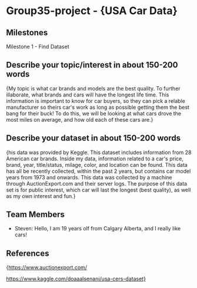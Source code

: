 # Group35-project - {USA Car Data}

## Milestones

Milestone 1 - Find Dataset

## Describe your topic/interest in about 150-200 words

{My topic is what car brands and models are the best quality. To further illaborate, what brands and cars will have the longest life time. This information is important to know for car buyers, so they can pick a relable manufacturer so theirs car's work as long as possible getting them the best bang for their buck! To do this, we will be looking at what cars drove the most miles on average, and how old each of these cars are.}

## Describe your dataset in about 150-200 words

{his data was provided by Keggle. This dataset includes information from 28 American car brands. Inside my data, information related to a car's price, brand, year, title/status, milage, color, and location can be found. This data has all be recently collected, within the past 2 years, but contains car model years from 1973 and onwards. This data was collected by a machine through AuctionExport.com and their server logs. The purpose of this data set is for public interest, which car will last the longest (best quality), as well as my own interest and fun.}

## Team Members

- Steven: Hello, I am 19 years olf from Calgary Alberta, and I really like cars!

## References

{https://www.auctionexport.com/

https://www.kaggle.com/doaaalsenani/usa-cers-dataset}
